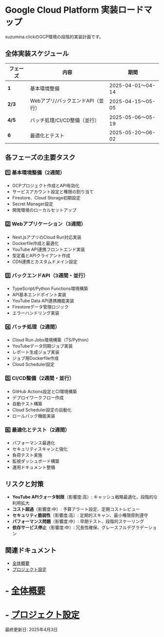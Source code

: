 # Google Cloud Platform 実装ロードマップ

suzumina.clickのGCP環境の段階的実装計画です。

## 全体実装スケジュール

| フェーズ | 内容 | 期間 |
|---------|------|------|
| **1** | 基本環境整備 | 2025-04-01〜04-14 |
| **2/3** | Webアプリ/バックエンドAPI（並行） | 2025-04-15〜05-05 |
| **4/5** | バッチ処理/CI/CD整備（並行） | 2025-05-06〜05-19 |
| **6** | 最適化とテスト | 2025-05-20〜06-02 |

## 各フェーズの主要タスク

### 1️⃣ 基本環境整備（2週間）

- GCPプロジェクト作成とAPI有効化
- サービスアカウント設定と権限の割り当て
- Firestore、Cloud Storage初期設定
- Secret Manager設定
- 開発環境のローカルセットアップ

### 2️⃣ Webアプリケーション（3週間）

- Next.jsアプリのCloud Run対応実装
- Dockerfile作成と最適化
- YouTube API連携フロントエンド実装
- 型定義とAPIクライアント作成
- CDN連携とカスタムドメイン設定

### 3️⃣ バックエンドAPI（3週間・並行）

- TypeScript/Python Functions環境構築
- API基本エンドポイント実装
- YouTube Data API連携機能実装
- Firestoreデータ管理ロジック
- エラーハンドリング実装

### 4️⃣ バッチ処理（2週間）

- Cloud Run Jobs環境構築（TS/Python）
- YouTubeデータ同期ジョブ実装
- レポート生成ジョブ実装
- ジョブ用Dockerfile作成
- Cloud Scheduler設定

### 5️⃣ CI/CD整備（2週間・並行）

- GitHub Actions設定とCI環境構築
- デプロイワークフロー作成
- 自動テスト構築
- Cloud Scheduler設定の自動化
- ロールバック機能実装

### 6️⃣ 最適化とテスト（2週間）

- パフォーマンス最適化
- セキュリティスキャンと強化
- 負荷テスト実施
- 監視ダッシュボード構築
- 運用ドキュメント整備

## リスクと対策

- **YouTube APIクォータ制限**（影響度:高）: キャッシュ戦略最適化、段階的な利用拡大
- **コスト超過**（影響度:中）: 予算アラート設定、定期コストレビュー
- **セキュリティ脆弱性**（影響度:高）: 定期的スキャン、最小権限原則遵守
- **パフォーマンス問題**（影響度:中）: 早期テスト、段階的スケーリング
- **依存サービス停止**（影響度:中）: 冗長性確保、グレースフルデグラデーション

## 関連ドキュメント

- [全体概要](GCP_OVERVIEW.md)
- [プロジェクト設定](GCP_PROJECT_SETUP.md)

# - [全体概要](GCP_OVERVIEW.md)

# - [プロジェクト設定](GCP_PROJECT_SETUP.md)

最終更新日: 2025年4月3日
